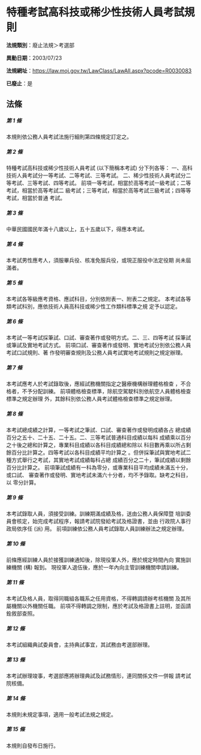 # 特種考試高科技或稀少性技術人員考試規則

**法規類別**：廢止法規＞考選部

**異動日期**：2003/07/23  

**法規網址**：https://law.moj.gov.tw/LawClass/LawAll.aspx?pcode=R0030083

**已廢止**：是



## 法條
##### 第 1 條
本規則依公務人員考試法施行細則第四條規定訂定之。

##### 第 2 條
特種考試高科技或稀少性技術人員考試 (以下簡稱本考試) 分下列各等：
一、高科技術人員考試分一等考試、二等考試、三等考試。
二、稀少性技術人員考試分二等考試、三等考試、四等考試。
前項一等考試，相當於高等考試一級考試；二等考試，相當於高等考試二
級考試；三等考試，相當於高等考試三級考試；四等等考試，相當於普通
考試。


##### 第 3 條
中華民國國民年滿十八歲以上，五十五歲以下，得應本考試。

##### 第 4 條
本考試男性應考人，須服畢兵役、核准免服兵役，或現正服役中法定役期
尚未屆滿者。

##### 第 5 條
本考試各等級應考資格、應試科目，分別依附表一、附表二之規定。
本考試各等類考試科別，應依技術人員高科技或稀少性工作類科標準之規
定予以認定。

##### 第 6 條
本考試一等考試採筆試、口試、審查著作或發明方式。二、三、四等考試
採筆試或筆試及實地考試方式。
前項口試、審查著作或發明、實地考試分別依公務人員考試口試規則、著
作發明審查規則及公務人員考試實地考試規則之規定辦理。

##### 第 7 條
本考試應考人於考試錄取後，應經試務機關指定之醫療機構辦理體格檢查
，不合格者，不予分配訓練。
前項體格檢查標準，除航空駕駛科別依航空人員體格檢查標準之規定辦理
外，其餘科別依公務人員考試體格檢查標準之規定辦理。

##### 第 8 條
本考試總成績之計算，一等考試之筆試、口試、審查著作或發明成績各占
總成績百分之五十、二十五、二十五。二、三等考試普通科目成績以每科
成績乘以百分之十後之總和計算之，專業科目成績以各科目成績總和除以
科目數再乘以所占剩餘百分比計算之。四等考試以各科目成績平均計算之
。但併採筆試與實地考試二種方式舉行之考試，其實地考試成績每科占總
成績百分之二十，筆試成績以剩餘百分比計算之。
前項筆試成績有一科為零分，或專業科目平均成績未滿五十分，或口試、
審查著作或發明、實地考試未滿六十分者，均不予錄取。缺考之科目，以
零分計算。

##### 第 9 條
本考試錄取人員，須接受訓練。訓練期滿成績及格，送由公務人員保障暨
培訓委員會核定，始完成考試程序，報請考試院發給考試及格證書，並由
行政院人事行政局依序任 (派) 用。
前項訓練依公務人員考試錄取人員訓練辦法之規定辦理。

##### 第 10 條
前條應經訓練人員於接獲訓練通知後，除現役軍人外，應於規定時間內向
實施訓練機關 (構) 報到。
現役軍人退伍後，應於一年內向主管訓練機關申請訓練。

##### 第 11 條
本考試及格人員，取得同職組各職系之任用資格，不得轉調請辦考核機關
及其所屬機關以外機關任職。
前項不得轉調之限制，應於考試及格證書上註明，並函請銓敘部查照。

##### 第 12 條
本考試組織典試委員會，主持典試事宜，其試務由考選部辦理。

##### 第 13 條
本考試辦理竣事，考選部應將辦理典試及試務情形，連同關係文件一併報
請考試院核備。

##### 第 14 條
本規則未規定事項，適用一般考試法規之規定。

##### 第 15 條
本規則自發布日施行。


